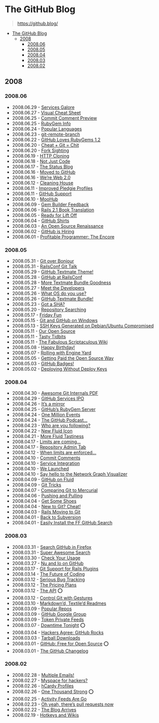 # The GitHub Blog

> <https://github.blog/>

- [The GitHub Blog](#the-github-blog)
  - [2008](#2008)
    - [2008.06](#200806)
    - [2008.05](#200805)
    - [2008.04](#200804)
    - [2008.03](#200803)
    - [2008.02](#200802)

## 2008

### 2008.06

- 2008.06.29 - [Services Galore](https://github.blog/2008-06-29-services-galore/)
- 2008.06.27 - [Visual Cheat Sheet](https://github.blog/2008-06-27-visual-cheat-sheet/)
- 2008.06.25 - [Commit Comment Preview](https://github.blog/2008-06-25-commit-comment-preview/)
- 2008.06.25 - [RubyGem Info](https://github.blog/2008-06-25-rubygem-info/)
- 2008.06.24 - [Popular Languages](https://github.blog/2008-06-24-popular-languages/)
- 2008.06.23 - [git-remote-branch](https://github.blog/2008-06-23-git-remote-branch/)
- 2008.06.22 - [GitHub Loves RubyGems 1.2](https://github.blog/2008-06-22-github-loves-rubygems-1-2/)
- 2008.06.20 - [Cheat + Git = Chit](https://github.blog/2008-06-20-cheat-git-chit/)
- 2008.06.20 - [Fork Sighting](https://github.blog/2008-06-20-fork-sighting/)
- 2008.06.19 - [HTTP Cloning](https://github.blog/2008-06-19-http-cloning/)
- 2008.06.18 - [Not Just Code](https://github.blog/2008-06-18-not-just-code/)
- 2008.06.17 - [The Status Blog](https://github.blog/2008-06-17-the-status-blog/)
- 2008.06.16 - [Moved to GitHub](https://github.blog/2008-06-16-moved-to-github/)
- 2008.06.16 - [We’re Web 2.0](https://github.blog/2008-06-16-we-re-web-2-0/)
- 2008.06.12 - [Cleaning House](https://github.blog/2008-06-12-cleaning-house/)
- 2008.06.11 - [Improved Pledgie Profiles](https://github.blog/2008-06-11-improved-pledgie-profiles/)
- 2008.06.11 - [GitHub Support](https://github.blog/2008-06-11-github-support/)
- 2008.06.10 - [MooHub](https://github.blog/2008-06-10-moohub/)
- 2008.06.09 - [Gem Builder Feedback](https://github.blog/2008-06-09-gem-builder-feedback/)
- 2008.06.06 - [Rails 2.1 Book Translation](https://github.blog/2008-06-06-rails-2-1-book-translation/)
- 2008.06.05 - [Ready for Lift Off](https://github.blog/2008-06-05-ready-for-lift-off/)
- 2008.06.04 - [GitHub Shirts](https://github.blog/2008-06-04-github-shirts/)
- 2008.06.03 - [An Open Source Renaissance](https://github.blog/2008-06-03-an-open-source-renaissance/)
- 2008.06.02 - [GitHub is Hiring](https://github.blog/2008-06-02-github-is-hiring/)
- 2008.06.01 - [Profitable Programmer: The Encore](https://github.blog/2008-06-01-profitable-programmer-the-encore/)

### 2008.05

- 2008.05.31 - [Git over Bonjour](https://github.blog/2008-05-31-git-over-bonjour/)
- 2008.05.31 - [RailsConf Git Talk](https://github.blog/2008-05-31-railsconf-git-talk/)
- 2008.05.29 - [GitHub Textmate Theme!](https://github.blog/2008-05-29-github-textmate-theme/)
- 2008.05.28 - [GitHub at RailsConf](https://github.blog/2008-05-28-github-at-railsconf/)
- 2008.05.28 - [More Textmate Bundle Goodness](https://github.blog/2008-05-28-more-textmate-bundle-goodness/)
- 2008.05.27 - [Meet the Developers](https://github.blog/2008-05-27-meet-the-developers/)
- 2008.05.26 - [What OS do you use?](https://github.blog/2008-05-26-what-os-do-you-use/)
- 2008.05.26 - [GitHub Textmate Bundle!](https://github.blog/2008-05-26-github-textmate-bundle/)
- 2008.05.23 - [Got a SHA?](https://github.blog/2008-05-23-got-a-sha/)
- 2008.05.20 - [Repository Searching](https://github.blog/2008-05-20-repository-searching/)
- 2008.05.17 - [Friday Fun](https://github.blog/2008-05-17-friday-fun/)
- 2008.05.15 - [Git and GitHub on Windows](https://github.blog/2008-05-15-git-and-github-on-windows/)
- 2008.05.13 - [SSH Keys Generated on Debian/Ubuntu Compromised](https://github.blog/2008-05-13-ssh-keys-generated-on-debian-ubuntu-compromised/)
- 2008.05.11 - [Our Open Source](https://github.blog/2008-05-11-our-open-source/)
- 2008.05.11 - [Tasty Tidbits](https://github.blog/2008-05-11-tasty-tidbits/)
- 2008.05.11 - [The Fabulous Scriptaculous Wiki](https://github.blog/2008-05-11-the-fabulous-scriptaculous-wiki/)
- 2008.05.08 - [Happy Birthday!](https://github.blog/2008-05-08-happy-birthday/)
- 2008.05.07 - [Rolling with Engine Yard](https://github.blog/2008-05-07-rolling-with-engine-yard/)
- 2008.05.05 - [Getting Paid the Open Source Way](https://github.blog/2008-05-05-getting-paid-the-open-source-way/)
- 2008.05.03 - [GitHub Badges!](https://github.blog/2008-05-03-github-badges/)
- 2008.05.02 - [Deploying Without Deploy Keys](https://github.blog/2008-05-02-deploying-without-deploy-keys/)

### 2008.04

- 2008.04.30 - [Awesome Git Internals PDF](https://github.blog/2008-04-30-awesome-git-internals-pdf/)
- 2008.04.29 - [GitHub Services IPO](https://github.blog/2008-04-29-github-services-ipo/)
- 2008.04.26 - [It’s a mirror](https://github.blog/2008-04-26-it-s-a-mirror/)
- 2008.04.25 - [GitHub’s RubyGem Server](https://github.blog/2008-04-25-github-s-rubygem-server/)
- 2008.04.24 - [One Million Events](https://github.blog/2008-04-24-one-million-events/)
- 2008.04.24 - [The GitHub Podcast…](https://github.blog/2008-04-24-the-github-podcast/)
- 2008.04.23 - [Who are you following?](https://github.blog/2008-04-23-who-are-you-following/)
- 2008.04.22 - [New Fluid Icon](https://github.blog/2008-04-22-new-fluid-icon/)
- 2008.04.21 - [More Fluid Tastiness](https://github.blog/2008-04-21-more-fluid-tastiness/)
- 2008.04.17 - [Limits are coming…](https://github.blog/2008-04-17-limits-are-coming/)
- 2008.04.17 - [Repository Admin Tab](https://github.blog/2008-04-17-repository-admin-tab/)
- 2008.04.12 - [When limits are enforced…](https://github.blog/2008-04-12-when-limits-are-enforced/)
- 2008.04.10 - [Commit Comments](https://github.blog/2008-04-10-commit-comments/)
- 2008.04.10 - [Service Integration](https://github.blog/2008-04-10-service-integration/)
- 2008.04.10 - [We Launched](https://github.blog/2008-04-10-we-launched/)
- 2008.04.10 - [Say hello to the Network Graph Visualizer](https://github.blog/2008-04-10-say-hello-to-the-network-graph-visualizer/)
- 2008.04.09 - [GitHub on Fluid](https://github.blog/2008-04-09-github-on-fluid/)
- 2008.04.09 - [Git Tricks](https://github.blog/2008-04-09-git-tricks/)
- 2008.04.07 - [Comparing Git to Mercurial](https://github.blog/2008-04-07-comparing-git-to-mercurial/)
- 2008.04.06 - [Pushing and Pulling](https://github.blog/2008-04-06-pushing-and-pulling/)
- 2008.04.04 - [Get Some Shoes](https://github.blog/2008-04-04-get-some-shoes/)
- 2008.04.04 - [New to Git? Cheat!](https://github.blog/2008-04-04-new-to-git-cheat/)
- 2008.04.03 - [Rails Moving to Git](https://github.blog/2008-04-03-rails-moving-to-git/)
- 2008.04.01 - [Back to Subversion](https://github.blog/2008-04-01-back-to-subversion/)
- 2008.04.01 - [Easily Install the FF GitHub Search](https://github.blog/2008-04-01-easily-install-the-ff-github-search/)

### 2008.03

- 2008.03.31 - [Search GitHub in Firefox](https://github.blog/2008-03-31-search-github-in-firefox/)
- 2008.03.31 - [Super Awesome Search](https://github.blog/2008-03-31-super-awesome-search/)
- 2008.03.30 - [Check Your Usage](https://github.blog/2008-03-30-check-your-usage/)
- 2008.03.27 - [Nu and Io on GitHub](https://github.blog/2008-03-27-nu-and-io-on-github/)
- 2008.03.17 - [Git Support for Rails Plugins](https://github.blog/2008-03-17-git-support-for-rails-plugins/)
- 2008.03.14 - [The Future of Coding](https://github.blog/2008-03-14-the-future-of-coding/)
- 2008.03.12 - [Serious Bug Tracking](https://github.blog/2008-03-12-serious-bug-tracking/)
- 2008.03.12 - [The Pricing Plans](https://github.blog/2008-03-12-the-pricing-plans/)
- 2008.03.12 - [The API](https://github.blog/2008-03-12-the-api/) ⭕️
- 2008.03.12 - [Control Git with Gestures](https://github.blog/2008-03-12-control-git-with-gestures/)
- 2008.03.10 - [Markdown’d, Textile’d Readmes](https://github.blog/2008-03-10-markdown-d-textile-d-readmes/)
- 2008.03.09 - [Popular Repos](https://github.blog/2008-03-09-popular-repos/)
- 2008.03.09 - [GitHub Google Group](https://github.blog/2008-03-09-github-google-group/)
- 2008.03.09 - [Token Private Feeds](https://github.blog/2008-03-09-token-private-feeds/)
- 2008.03.07 - [Downtime Tonight](https://github.blog/2008-03-07-downtime-tonight/) ⭕️
- 2008.03.04 - [Hackers Agree: GitHub Rocks](https://github.blog/2008-03-04-hackers-agree-github-rocks/)
- 2008.03.03 - [Tarball Downloads](https://github.blog/2008-03-03-tarball-downloads/)
- 2008.03.01 - [GitHub: Free for Open Source](https://github.blog/2008-03-01-github-free-for-open-source/) ⭕️
- 2008.03.01 - [The GitHub Changelog](https://github.blog/2008-03-01-the-github-changelog/)

### 2008.02

- 2008.02.28 - [Multiple Emails!](https://github.blog/2008-02-28-multiple-emails/)
- 2008.02.27 - [Myspace for hackers?](https://github.blog/2008-02-27-myspace-for-hackers/)
- 2008.02.26 - [hCardy Profiles](https://github.blog/2008-02-26-hcardy-profiles/)
- 2008.02.26 - [One Thousand Strong](https://github.blog/2008-02-26-one-thousand-strong/) ⭕️
- 2008.02.25 - [Activity Feeds Are Go](https://github.blog/2008-02-25-activity-feeds-are-go/)
- 2008.02.23 - [Oh yeah, there’s pull requests now](https://github.blog/2008-02-23-oh-yeah-there-s-pull-requests-now/)
- 2008.02.22 - [The Blog Arrives](https://github.blog/2008-02-22-the-blog-arrives/)
- 2008.02.19 - [Hotkeys and Wikis](https://github.blog/2008-02-19-hotkeys-and-wikis/)
